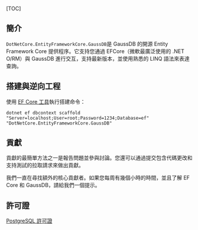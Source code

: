[TOC]

## 簡介

`DotNetCore.EntityFrameworkCore.GaussDB`是 GaussDB 的開源 Entity Framework Core 提供程序。它支持您通過 EFCore（微軟最廣泛使用的 .NET O/RM）與 GaussDB 進行交互，支持最新版本，並使用熟悉的 LINQ 語法來表達查詢。

## 搭建與逆向工程

使用 [EF Core 工具](https://docs.microsoft.com/en-us/ef/core/cli/dotnet)執行搭建命令：

```
dotnet ef dbcontext scaffold "Server=localhost;User=root;Password=1234;Database=ef" "DotNetCore.EntityFrameworkCore.GaussDB"
```

## 貢獻

貢獻的最簡單方法之一是報告問題並參與討論。您還可以通過提交包含代碼更改和支持測試的拉取請求來做出貢獻。

我們一直在尋找額外的核心貢獻者。如果您每周有幾個小時的時間，並且了解 EF Core 和 GaussDB，請給我們一個提示。

## 許可證

[PostgreSQL 許可證](https://github.com/dotnetcore/EntityFrameworkCore.GaussDB/blob/main/LICENSE)